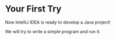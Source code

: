 # Your First Try

Now IntelliJ IDEA is ready to develop a Java project! 

We will try to write a simple program and run it.

